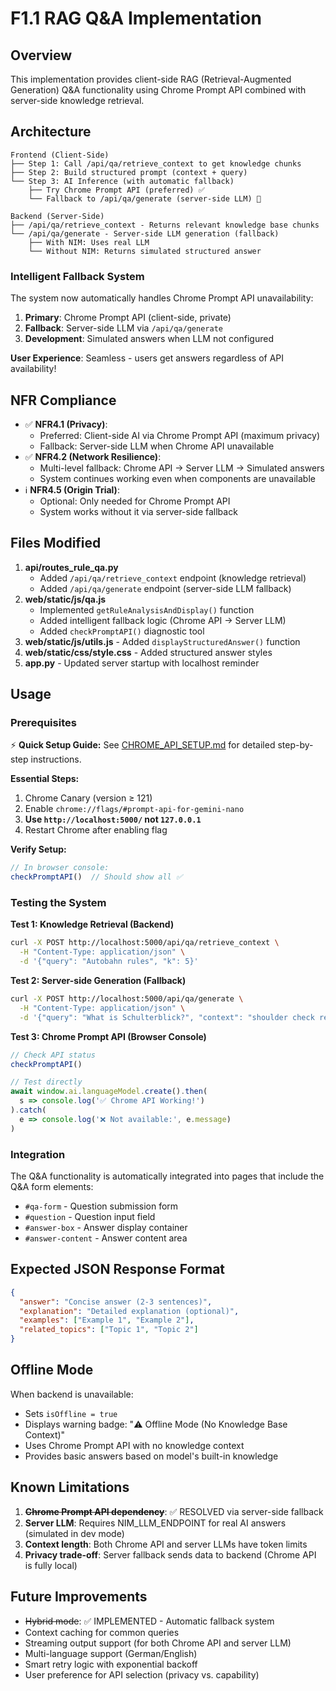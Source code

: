 # F1.1 RAG Q&A Implementation

## Overview

This implementation provides client-side RAG (Retrieval-Augmented Generation) Q&A functionality using Chrome Prompt API combined with server-side knowledge retrieval.

## Architecture

```
Frontend (Client-Side)
├── Step 1: Call /api/qa/retrieve_context to get knowledge chunks
├── Step 2: Build structured prompt (context + query)
└── Step 3: AI Inference (with automatic fallback)
    ├── Try Chrome Prompt API (preferred) ✅
    └── Fallback to /api/qa/generate (server-side LLM) 🔄

Backend (Server-Side)
├── /api/qa/retrieve_context - Returns relevant knowledge base chunks
└── /api/qa/generate - Server-side LLM generation (fallback)
    ├── With NIM: Uses real LLM
    └── Without NIM: Returns simulated structured answer
```

### Intelligent Fallback System

The system now automatically handles Chrome Prompt API unavailability:

1. **Primary**: Chrome Prompt API (client-side, private)
2. **Fallback**: Server-side LLM via `/api/qa/generate`
3. **Development**: Simulated answers when LLM not configured

**User Experience**: Seamless - users get answers regardless of API availability!

## NFR Compliance

- ✅ **NFR4.1 (Privacy)**: 
  - Preferred: Client-side AI via Chrome Prompt API (maximum privacy)
  - Fallback: Server-side LLM when Chrome API unavailable
- ✅ **NFR4.2 (Network Resilience)**: 
  - Multi-level fallback: Chrome API → Server LLM → Simulated answers
  - System continues working even when components are unavailable
- ℹ️ **NFR4.5 (Origin Trial)**: 
  - Optional: Only needed for Chrome Prompt API
  - System works without it via server-side fallback

## Files Modified

1. **api/routes_rule_qa.py** 
   - Added `/api/qa/retrieve_context` endpoint (knowledge retrieval)
   - Added `/api/qa/generate` endpoint (server-side LLM fallback)
2. **web/static/js/qa.js** 
   - Implemented `getRuleAnalysisAndDisplay()` function
   - Added intelligent fallback logic (Chrome API → Server LLM)
   - Added `checkPromptAPI()` diagnostic tool
3. **web/static/js/utils.js** - Added `displayStructuredAnswer()` function
4. **web/static/css/style.css** - Added structured answer styles
5. **app.py** - Updated server startup with localhost reminder

## Usage

### Prerequisites

⚡ **Quick Setup Guide:** See [CHROME_API_SETUP.md](CHROME_API_SETUP.md) for detailed step-by-step instructions.

**Essential Steps:**
1. Chrome Canary (version ≥ 121)
2. Enable `chrome://flags/#prompt-api-for-gemini-nano`
3. **Use `http://localhost:5000/` not `127.0.0.1`**
4. Restart Chrome after enabling flag

**Verify Setup:**
```javascript
// In browser console:
checkPromptAPI()  // Should show all ✅
```

### Testing the System

**Test 1: Knowledge Retrieval (Backend)**
```bash
curl -X POST http://localhost:5000/api/qa/retrieve_context \
  -H "Content-Type: application/json" \
  -d '{"query": "Autobahn rules", "k": 5}'
```

**Test 2: Server-side Generation (Fallback)**
```bash
curl -X POST http://localhost:5000/api/qa/generate \
  -H "Content-Type: application/json" \
  -d '{"query": "What is Schulterblick?", "context": "shoulder check required"}'
```

**Test 3: Chrome Prompt API (Browser Console)**
```javascript
// Check API status
checkPromptAPI()

// Test directly
await window.ai.languageModel.create().then(
  s => console.log('✅ Chrome API Working!')
).catch(
  e => console.log('❌ Not available:', e.message)
)
```

### Integration

The Q&A functionality is automatically integrated into pages that include the Q&A form elements:
- `#qa-form` - Question submission form
- `#question` - Question input field
- `#answer-box` - Answer display container
- `#answer-content` - Answer content area

## Expected JSON Response Format

```json
{
  "answer": "Concise answer (2-3 sentences)",
  "explanation": "Detailed explanation (optional)",
  "examples": ["Example 1", "Example 2"],
  "related_topics": ["Topic 1", "Topic 2"]
}
```

## Offline Mode

When backend is unavailable:
- Sets `isOffline = true`
- Displays warning badge: "⚠️ Offline Mode (No Knowledge Base Context)"
- Uses Chrome Prompt API with no knowledge context
- Provides basic answers based on model's built-in knowledge

## Known Limitations

1. ~~**Chrome Prompt API dependency**~~: ✅ RESOLVED via server-side fallback
2. **Server LLM**: Requires NIM_LLM_ENDPOINT for real AI answers (simulated in dev mode)
3. **Context length**: Both Chrome API and server LLMs have token limits
4. **Privacy trade-off**: Server fallback sends data to backend (Chrome API is fully local)

## Future Improvements

- ~~Hybrid mode~~: ✅ IMPLEMENTED - Automatic fallback system
- Context caching for common queries
- Streaming output support (for both Chrome API and server LLM)
- Multi-language support (German/English)
- Smart retry logic with exponential backoff
- User preference for API selection (privacy vs. capability)

